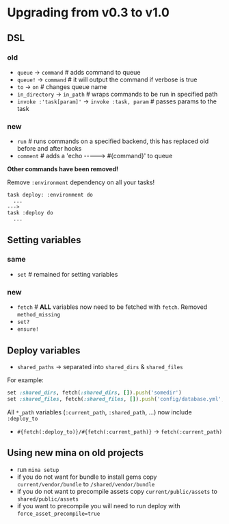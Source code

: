 # Upgrading from v0.3 to v1.0

## DSL

### old
* `queue`         -> `command`  # adds command to queue
* `queue!`        -> `command`  # it will output the command if verbose is true
* `to`            -> `on`       # changes queue name
* `in_directory`  -> `in_path`  # wraps commands to be run in specified path
* `invoke :'task[param]'` -> `invoke :task, param`  # passes params to the task

### new
* `run`                         # runs commands on a specified backend, this has replaced old before and after hooks
* `comment`                     # adds a 'echo -----> #{command}' to queue

**Other commands have been removed!**

Remove `:environment` dependency on all your tasks!
```
task deploy: :environment do
  ...
--->
task :deploy do
  ...
```

## Setting variables

### same
* `set`                         # remained for setting variables

### new
* `fetch`                       # **ALL** variables now need to be fetched with `fetch`. Removed `method_missing`
* `set?`
* `ensure!`

## Deploy variables

* `shared_paths` -> separated into `shared_dirs` & `shared_files`

For example:

```rb
set :shared_dirs, fetch(:shared_dirs, []).push('somedir')
set :shared_files, fetch(:shared_files, []).push('config/database.yml', 'config/secrets.yml')
```

All `*_path` variables (`:current_path`, `:shared_path`, ...) now include `:deploy_to`
* `#{fetch(:deploy_to)}/#{fetch(:current_path)}` -> `fetch(:current_path)`

## Using new mina on old projects

* run `mina setup`
* if you do not want for bundle to install gems copy `current/vendor/bundle` to `/shared/vendor/bundle`
* if you do not want to precompile assets copy `current/public/assets` to `shared/public/assets`
* if you want to precompile you will need to run deploy with `force_asset_precompile=true`
